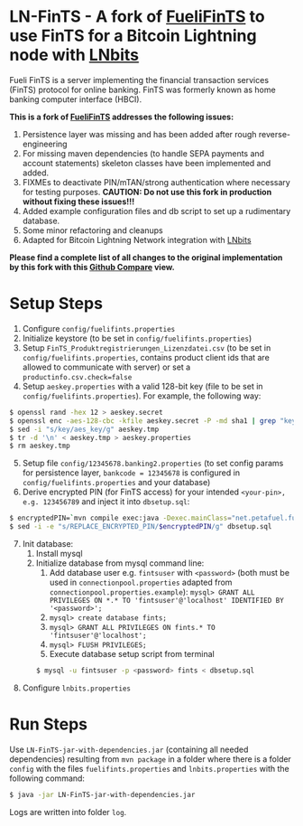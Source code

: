 # LN-FinTS - A fork of [FueliFinTS](https://github.com/petafuel/FueliFinTS) to use FinTS for a Bitcoin Lightning node with [LNbits](https://github.com/lnbits/lnbits)
Fueli FinTS is a server implementing the financial transaction services (FinTS) protocol for online banking. FinTS was formerly known as home banking computer interface (HBCI).

**This is a fork of [FueliFinTS](https://github.com/petafuel/FueliFinTS) addresses the following issues:**

1. Persistence layer was missing and has been added after rough reverse-engineering
2. For missing maven dependencies (to handle SEPA payments and account statements) skeleton classes have been implemented and added.
3. FIXMEs to deactivate PIN/mTAN/strong authentication where necessary for testing purposes. **CAUTION: Do not use this fork in production without fixing these issues!!!**
4. Added example configuration files and db script to set up a rudimentary database.
5. Some minor refactoring and cleanups
6. Adapted for Bitcoin Lightning Network integration with [LNbits](https://github.com/lnbits/lnbits#lnbits)

**Please find a complete list of all changes to the original implementation by this fork with this [Github Compare](https://github.com/petafuel/FueliFinTS/compare/main...drmartinberger:main) view.**

# Setup Steps

1. Configure `config/fuelifints.properties` 
2. Initialize keystore (to be set in `config/fuelifints.properties`)
3. Setup `FinTS_Produktregistrierungen_Lizenzdatei.csv` (to be set in `config/fuelifints.properties`, contains product client ids that are allowed to communicate with server) or set a `productinfo.csv.check=false` 
4. Setup `aeskey.properties` with a valid 128-bit key (file to be set in `config/fuelifints.properties`). For example, the following way:

```bash
$ openssl rand -hex 12 > aeskey.secret
$ openssl enc -aes-128-cbc -kfile aeskey.secret -P -md sha1 | grep "key=" > aeskey.tmp
$ sed -i "s/key/aes_key/g" aeskey.tmp
$ tr -d '\n' < aeskey.tmp > aeskey.properties
$ rm aeskey.tmp
```

5. Setup file `config/12345678.banking2.properties` (to set config params for persistence layer, `bankcode = 12345678` is configured in `config/fuelifints.properties` and your database)
6. Derive encrypted PIN (for FinTS access) for your intended `<your-pin>, e.g. 123456789` and inject it into `dbsetup.sql`:

```bash
$ encryptedPIN=`mvn compile exec:java -Dexec.mainClass="net.petafuel.fuelifints.cryptography.aesencryption.AESUtil" -Dexec.args="<your-pin>" -q`
$ sed -i -e "s/REPLACE_ENCRYPTED_PIN/$encryptedPIN/g" dbsetup.sql
```

7. Init database:
   1. Install mysql
   2. Initialize database from mysql command line:
      1. Add database user e.g. `fintsuser` with `<password>` (both must be used in `connectionpool.properties` adapted from `connectionpool.properties.example`):
        `mysql> GRANT ALL PRIVILEGES ON *.* TO 'fintsuser'@'localhost' IDENTIFIED BY '<password>';`
      2. `mysql> create database fints;`
      3. `mysql> GRANT ALL PRIVILEGES ON fints.* TO 'fintsuser'@'localhost';` 
      4. `mysql> FLUSH PRIVILEGES;`
      5. Execute database setup script from terminal
      ```bash
      $ mysql -u fintsuser -p <password> fints < dbsetup.sql
      ``` 
8. Configure `lnbits.properties`

# Run Steps

Use `LN-FinTS-jar-with-dependencies.jar` (containing all needed dependencies) resulting from `mvn package` in a folder where there is a folder `config` with the files `fuelifints.properties` and `lnbits.properties` with the following command:
```bash
$ java -jar LN-FinTS-jar-with-dependencies.jar
```
Logs are written into folder `log`.
